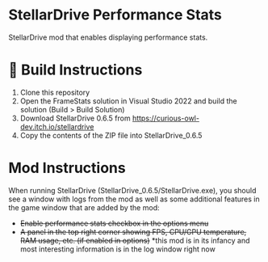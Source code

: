# StellarDrive Performance Stats
StellarDrive mod that enables displaying performance stats.

# 🚧 Build Instructions
1. Clone this repository
2. Open the FrameStats solution in Visual Studio 2022 and build the solution (Build > Build Solution)
3. Download StellarDrive 0.6.5 from https://curious-owl-dev.itch.io/stellardrive
4. Copy the contents of the ZIP file into StellarDrive_0.6.5

# Mod Instructions
When running StellarDrive (StellarDrive_0.6.5/StellarDrive.exe), you should see a window with logs from the mod
as well as some additional features in the game window that are added by the mod:
- ~~Enable performance stats checkbox in the options menu~~
- ~~A panel in the top right corner showing FPS, CPU/GPU temperature, RAM usage, etc. (if enabled in options)~~
*this mod is in its infancy and most interesting information is in the log window right now